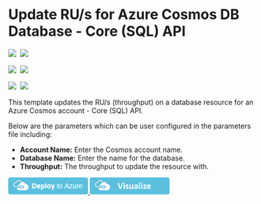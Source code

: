 # Update RU/s for Azure Cosmos DB Database - Core (SQL) API

<IMG SRC="https://azurequickstartsservice.blob.core.windows.net/badges/101-cosmosdb-sql-database-ru-update/PublicLastTestDate.svg" />&nbsp;
<IMG SRC="https://azurequickstartsservice.blob.core.windows.net/badges/101-cosmosdb-sql-database-ru-update/PublicDeployment.svg" />&nbsp;

<IMG SRC="https://azurequickstartsservice.blob.core.windows.net/badges/101-cosmosdb-sql-database-ru-update/FairfaxLastTestDate.svg" />&nbsp;
<IMG SRC="https://azurequickstartsservice.blob.core.windows.net/badges/101-cosmosdb-sql-database-ru-update/FairfaxDeployment.svg" />&nbsp;

<IMG SRC="https://azurequickstartsservice.blob.core.windows.net/badges/101-cosmosdb-sql-database-ru-update/BestPracticeResult.svg" />&nbsp;
<IMG SRC="https://azurequickstartsservice.blob.core.windows.net/badges/101-cosmosdb-sql-database-ru-update/CredScanResult.svg" />&nbsp;

This template updates the RU/s (throughput) on a database resource for an Azure Cosmos account - Core (SQL) API.

Below are the parameters which can be user configured in the parameters file including:

- **Account Name:** Enter the Cosmos account name.
- **Database Name:** Enter the name for the database.
- **Throughput:** The throughput to update the resource with.

<a href="https://portal.azure.com/#create/Microsoft.Template/uri/https%3A%2F%2Fraw.githubusercontent.com%2FAzure%2Fazure-quickstart-templates%2Fmaster%2F101-cosmosdb-sql-database-ru-update%2Fazuredeploy.json" target="_blank">
    <img src="https://raw.githubusercontent.com/Azure/azure-quickstart-templates/master/1-CONTRIBUTION-GUIDE/images/deploytoazure.png"/>
</a>
<a href="http://armviz.io/#/?load=https%3A%2F%2Fraw.githubusercontent.com%2FAzure%2Fazure-quickstart-templates%2Fmaster%2F101-cosmosdb-sql-database-ru-update%2Fazuredeploy.json" target="_blank">
    <img src="https://raw.githubusercontent.com/Azure/azure-quickstart-templates/master/1-CONTRIBUTION-GUIDE/images/visualizebutton.png"/>
</a>

